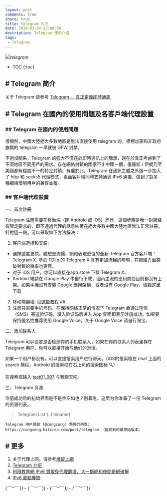 ```yaml
---
layout: post
comments: true
share: true
title: Telegram 入门
date: 2018-03-04 23:00:00
description: Telegram 使用介绍
tags: 
 - Telegram
---
```


![](http://telegra.ph/file/24d24e2f9e1d08efbef0b.gif)*telegram*

* TOC
{:toc}

## \# Telegram 简介

关于 Telegram 请参考 [Telegram -- 真正定義即時通訊](http://test007/Telegram-intro)

## \# Telegram 在國內的使用問題及各客戶端代理設置

### \## Telegram 在國內的使用問題

很顯然，中國大陸絕大多數地區是無法直接使用 telegram 的，標榜加密和非政府旗幟的 telegram 一早就被 GFW 封禁。

不過沒關系，Telegram 的強大不僅在於即時通訊上的簡潔，還在於真正考慮到了不同地區不同用戶的需求。存在網絡封鎖的國家不止中國一個，俄羅斯 / 伊朗乃至美國都有程度不一的特定封鎖，有鑒於此，Telegram 在通訊主體之外進一步加入了 http 和 socks5 代理模式，桌面客戶端同時支持通過 IPv6 連接，做到了對多種網絡環境用戶的兼容並蓄。

### \## 客戶端代理設置

一、首次註冊

Telegram 注册需要在移動端（即 Android 或 iOS）進行，這個步驟是唯一對網絡有限定要求的，即不通過代理的話意味著在絕大多數中國大陸地區無法正常註冊，針對這一點，可以采取如下方法解決：

1. 客户端选择和安装:
 - 選擇速度更快，體驗更流暢，網絡表現更佳的全新 Telegram 官方客戶端： Telegram X. 基於 TDlib 的 Telegram X 具有更加流暢的體現，在網絡方面突破封鎖的幾率也更高。
 - 对于 iOS 用户，你可以直接在app store 下载 Telegram X。
 - Android 端請在 Google Play 中自行下載，國內主流的應用商店目前都沒有上架。如果手機沒有安裝 Google 應用架構，或者沒有 Google Play，请戳[这里](https://mega.nz/#!0RgBERhb!_DVtJnTphGQlErUokG-sq56uAih7lZGQwAD-gFKRqwo)下载
2. 移动端翻墙: 见[这篇教程](http://test007.gq/surf-the-real) ##
3. 注册只需要手机号码，在保持网络正常的情况下 Telegram 会通过短信（SMS）寄送验证码，填入验证码后进入 App 界面即表示注册成功。如果要保持匿名性推荐使用 Google Voice，关于 Google Voice 请自行淘宝。

二、添加联系人

Telegram 可以设定是否检测你的手机联系人，如果在你的联系人列表里存在 Telegram 用户，你可以直接开始与他们的对话。

如果一个用户都没有，可以直接搜索用户进行聊天。（iOS的搜索框在 chat 上面的 search 横栏，Android 的搜索框在右上角的搜索图标 🔍）

在搜索框输入 [test01_007](https://t.me/test01_007) 与我聊天吧。

三、Telegram 资源

注册成功后的初始界面是不是空空如也？别着急，这里为你准备了一份 Telegram 的资源列表。

> Telegram List
{:.filename}
```
Telegram 用户聪聪 (@congcong) 整理的列表: https://congcong.bitcron.com/post/telegram （能找到的最原始版本）
```

## \# 更多

1. 关于代理上网，请参考[機智上網](http://test007.gq/surf-the-real)
2. [Telegram 介绍](http://test007.gq/Telegram-intro)
3. [利用教育網 IPv6 實現免代理翻墻、大一斷網和夜間斷網破解](http://test007.gq/IPV6-edu)
4. [IPv6 節點獲取](http://test007.gq/IPV6-node)

\(￣︶￣*\)) - \(￣︶￣*\)) - \(￣︶￣*\)) - \(￣︶￣*\))